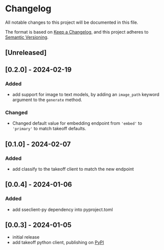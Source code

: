 # Changelog

All notable changes to this project will be documented in this file.

The format is based on [Keep a Changelog],
and this project adheres to [Semantic Versioning].

## [Unreleased]

## [0.2.0] - 2024-02-19

### Added

- add support for image to text models, by adding an `image_path` keyword argument to the `generate` method. 

### Changed
- Changed default value for embedding endpoint from `'embed'` to `'primary'` to match takeoff defaults.

## [0.1.0] - 2024-02-07

### Added

- add classify to the takeoff client to match the new endpoint

## [0.0.4] - 2024-01-06

### Added

- add sseclient-py dependency into pyproject.toml 


## [0.0.3] - 2024-01-05

- initial release
- add takeoff python client, publishing on [PyPI](https://pypi.org/project/takeoff-client/)

<!-- Links -->
[keep a changelog]: https://keepachangelog.com/en/1.0.0/
[semantic versioning]: https://semver.org/spec/v2.0.0.html
